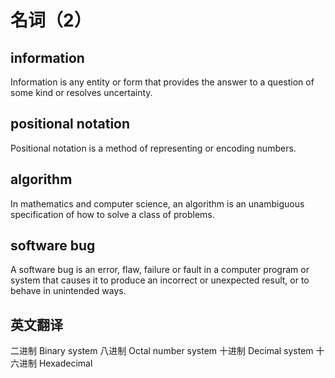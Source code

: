 # 名词（2）
## information
Information is any entity or form that provides the answer to a question of some kind or resolves uncertainty. 
## positional notation
Positional notation is a method of representing or encoding numbers. 
## algorithm
In mathematics and computer science, an algorithm is an unambiguous specification of how to solve a class of problems. 
## software bug
A software bug is an error, flaw, failure or fault in a computer program or system that causes it to produce an incorrect or unexpected result, or to behave in unintended ways.
## 英文翻译
二进制    Binary system
八进制    Octal number system
十进制    Decimal system
十六进制  Hexadecimal
